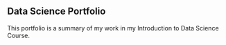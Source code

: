 ## Data Science Portfolio ##

This portfolio is a summary of my work in my Introduction to Data Science Course.
 
